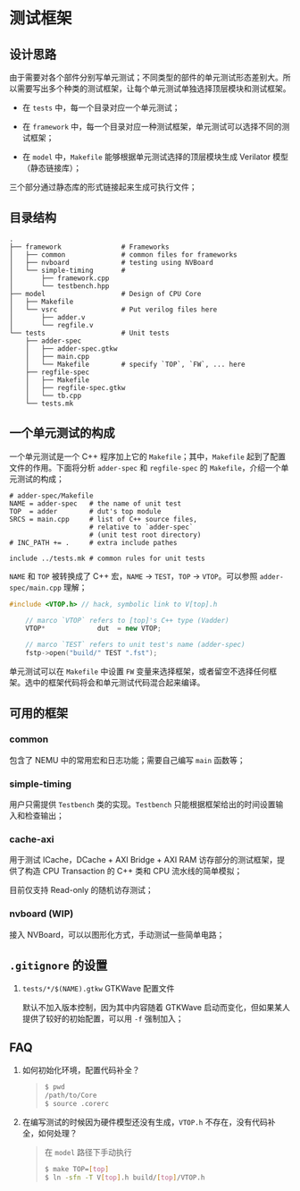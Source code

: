 
# 测试框架

## 设计思路

由于需要对各个部件分别写单元测试；不同类型的部件的单元测试形态差别大。所以需要写出多个种类的测试框架，让每个单元测试单独选择顶层模块和测试框架。

- 在 `tests` 中，每一个目录对应一个单元测试；

- 在 `framework` 中，每一个目录对应一种测试框架，单元测试可以选择不同的测试框架；

- 在 `model` 中，`Makefile` 能够根据单元测试选择的顶层模块生成 Verilator 模型（静态链接库）；

三个部分通过静态库的形式链接起来生成可执行文件；

## 目录结构

```
.
├── framework               # Frameworks
│   ├── common              # common files for frameworks
│   ├── nvboard             # testing using NVBoard
│   └── simple-timing       # 
│       ├── framework.cpp
│       └── testbench.hpp
├── model                   # Design of CPU Core
│   ├── Makefile
│   └── vsrc                # Put verilog files here
│       ├── adder.v
│       └── regfile.v
└── tests                   # Unit tests
    ├── adder-spec
    │   ├── adder-spec.gtkw
    │   ├── main.cpp
    │   └── Makefile        # specify `TOP`, `FW`, ... here
    ├── regfile-spec
    │   ├── Makefile
    │   ├── regfile-spec.gtkw
    │   └── tb.cpp
    └── tests.mk
```

## 一个单元测试的构成

一个单元测试是一个 C++ 程序加上它的 `Makefile`；其中，`Makefile` 起到了配置文件的作用。下面将分析 `adder-spec` 和 `regfile-spec` 的 `Makefile`，介绍一个单元测试的构成；

```make
# adder-spec/Makefile
NAME = adder-spec   # the name of unit test
TOP  = adder        # dut's top module
SRCS = main.cpp     # list of C++ source files,
                    # relative to `adder-spec`
                    # (unit test root directory)
# INC_PATH += .     # extra include pathes

include ../tests.mk # common rules for unit tests
```

`NAME` 和 `TOP` 被转换成了 C++ 宏，`NAME` -> `TEST`，`TOP` -> `VTOP`。可以参照 `adder-spec/main.cpp` 理解；

```cpp
#include <VTOP.h> // hack, symbolic link to V[top].h

    // marco `VTOP` refers to [top]'s C++ type (Vadder)
    VTOP*             dut  = new VTOP;

    // marco `TEST` refers to unit test's name (adder-spec)
    fstp->open("build/" TEST ".fst");
```

单元测试可以在 `Makefile` 中设置 `FW` 变量来选择框架，或者留空不选择任何框架。选中的框架代码将会和单元测试代码混合起来编译。

## 可用的框架

### common

包含了 NEMU 中的常用宏和日志功能；需要自己编写 `main` 函数等；

### simple-timing

用户只需提供 `Testbench` 类的实现。`Testbench` 只能根据框架给出的时间设置输入和检查输出；

### cache-axi

用于测试 ICache，DCache + AXI Bridge + AXI RAM 访存部分的测试框架，提供了构造 CPU Transaction 的 C++ 类和 CPU 流水线的简单模拟；

目前仅支持 Read-only 的随机访存测试；

### nvboard (WIP)

接入 NVBoard，可以以图形化方式，手动测试一些简单电路；

## `.gitignore` 的设置

1. `tests/*/$(NAME).gtkw` GTKWave 配置文件

    默认不加入版本控制，因为其中内容随着 GTKWave 启动而变化，但如果某人提供了较好的初始配置，可以用 `-f` 强制加入；

## FAQ

1. 如何初始化环境，配置代码补全？

    > ```sh
    > $ pwd
    > /path/to/Core
    > $ source .corerc
    > ```

1. 在编写测试的时候因为硬件模型还没有生成，`VTOP.h` 不存在，没有代码补全，如何处理？

    > 在 `model` 路径下手动执行 
    > ```sh
    > $ make TOP=[top]
    > $ ln -sfn -T V[top].h build/[top]/VTOP.h
    > ```
